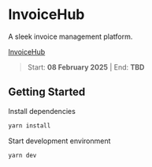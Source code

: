# InvoiceHub
A sleek invoice management platform. 

[InvoiceHub](https://invoice-hub-one.vercel.app/)

> Start: **08 February 2025** | End: **TBD**

## Getting Started
Install dependencies
```bash
yarn install
```
Start development environment
```bash
yarn dev
```

